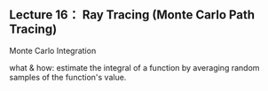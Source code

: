 ## Lecture 16： Ray Tracing (Monte Carlo Path Tracing)



Monte Carlo Integration

what & how:  estimate the integral of a function by averaging random samples of the function's value.



